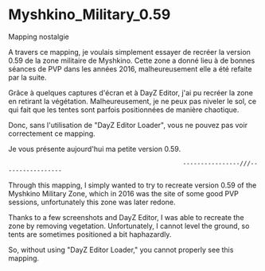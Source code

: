 # Myshkino_Military_0.59
Mapping nostalgie

A travers ce mapping, je voulais simplement essayer de recréer la version 0.59 de la zone militaire de Myshkino. Cette zone a donné lieu à de bonnes séances de PVP dans les années 2016, malheureusement elle a été refaite par la suite.

Grâce à quelques captures d'écran et à DayZ Editor, j'ai pu recréer la zone en retirant la végétation. Malheureusement, je ne peux pas niveler le sol, ce qui fait que les tentes sont parfois positionnées de manière chaotique.

Donc, sans l'utilisation de "DayZ Editor Loader", vous ne pouvez pas voir correctement ce mapping.

Je vous présente aujourd'hui ma petite version 0.59.

                                                     ----------------///-----------------

Through this mapping, I simply wanted to try to recreate version 0.59 of the Myshkino Military Zone, which in 2016 was the site of some good PVP sessions, unfortunately this zone was later redone.

Thanks to a few screenshots and DayZ Editor, I was able to recreate the zone by removing vegetation. Unfortunately, I cannot level the ground, so tents are sometimes positioned a bit haphazardly.

So, without using "DayZ Editor Loader," you cannot properly see this mapping.

